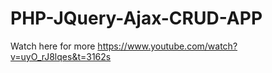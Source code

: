 # PHP-JQuery-Ajax-CRUD-APP

Watch here for more https://www.youtube.com/watch?v=uyO_rJ8lqes&t=3162s
